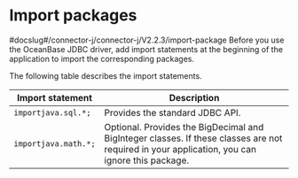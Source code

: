 Import packages 
====================================
#docslug#/connector-j/connector-j/V2.2.3/import-package
Before you use the OceanBase JDBC driver, add import statements at the beginning of the application to import the corresponding packages. 

The following table describes the import statements. 


| **Import statement** |                                                                **Description**                                                                |
|----------------------|-----------------------------------------------------------------------------------------------------------------------------------------------|
| `importjava.sql.*;`  | Provides the standard JDBC API.                                                                                                               |
| `importjava.math.*;` | Optional. Provides the BigDecimal and BigInteger classes. If these classes are not required in your application, you can ignore this package. |



